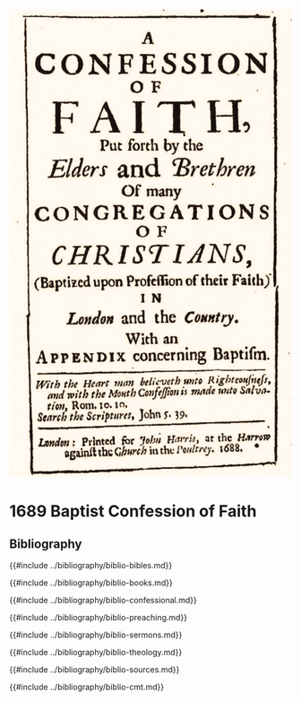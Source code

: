 <img class="intro-right" src="../images/art-1689.png">

# 1689 Baptist Confession of Faith

## Bibliography

{{#include ../bibliography/biblio-bibles.md}}

{{#include ../bibliography/biblio-books.md}}

{{#include ../bibliography/biblio-confessional.md}}

{{#include ../bibliography/biblio-preaching.md}}

{{#include ../bibliography/biblio-sermons.md}}

{{#include ../bibliography/biblio-theology.md}}

{{#include ../bibliography/biblio-sources.md}}

{{#include ../bibliography/biblio-cmt.md}}

